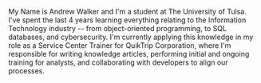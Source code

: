   My Name is Andrew Walker and I'm a student at The University of Tulsa. 
  I've spent the last 4 years learning everything relating to the Information Technology industry -- from object-oriented programming, to   SQL databases, and cybersecurity. 
  I'm currently applying this knowledge in my role as a Service Center Trainer for QuikTrip Corporation, where I'm responsible for writing   knowledge articles, performing initial and ongoing training for analysts, and collaborating with developers to align our processes.
